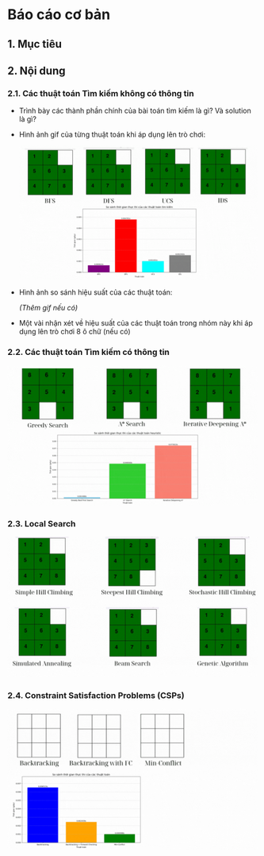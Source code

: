 # Báo cáo cơ bản

## 1. Mục tiêu

## 2. Nội dung

### 2.1. Các thuật toán Tìm kiếm không có thông tin

- Trình bày các thành phần chính của bài toán tìm kiếm là gì? Và solution là gì?
- Hình ảnh gif của từng thuật toán khi áp dụng lên trò chơi:
  
  ![Uninformed Search](Uninformed%20search.gif)

- Hình ảnh so sánh hiệu suất của các thuật toán:

  *(Thêm gif nếu có)*

- Một vài nhận xét về hiệu suất của các thuật toán trong nhóm này khi áp dụng lên trò chơi 8 ô chữ (nếu có)

### 2.2. Các thuật toán Tìm kiếm có thông tin

  ![Informed Search](Informed%20search.gif)

### 2.3. Local Search

  ![Local Search](Local%20search.gif)

### 2.4. Constraint Satisfaction Problems (CSPs)

  ![CSPs](CSPs.gif)

